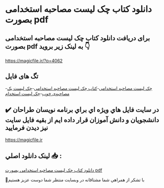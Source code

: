 # دانلود کتاب چک لیست مصاحبه استخدامی بصورت pdf

## برای دریافت دانلود کتاب چک لیست مصاحبه استخدامی بصورت pdf به لینک زیر بروید 👇

https://magicfile.ir/?p=4062

## تگ های فایل

-[چک لیست مصاحبه استخدامی](https://magicfile.ir/product/%d8%af%d8%a7%d9%86%d9%84%d9%88%d8%af-%da%a9%d8%aa%d8%a7%d8%a8%da%86%da%a9-%d9%84%db%8c%d8%b3%d8%aa-%d9%85%d8%b5%d8%a7%d8%ad%d8%a8%d9%87-%d8%a7%d8%b3%d8%aa%d8%ae%d8%af%d8%a7%d9%85%db%8c-%d8%a8%d8%b5%d9%88%d8%b1%d8%aa-pdf/)-[کتاب چک لیست مصاحبه استخدامی](https://magicfile.ir/product/%d8%af%d8%a7%d9%86%d9%84%d9%88%d8%af-%da%a9%d8%aa%d8%a7%d8%a8%da%86%da%a9-%d9%84%db%8c%d8%b3%d8%aa-%d9%85%d8%b5%d8%a7%d8%ad%d8%a8%d9%87-%d8%a7%d8%b3%d8%aa%d8%ae%d8%af%d8%a7%d9%85%db%8c-%d8%a8%d8%b5%d9%88%d8%b1%d8%aa-pdf/)-[چک لیست یک مصاحبه‌ی خوب](https://magicfile.ir/product/%d8%af%d8%a7%d9%86%d9%84%d9%88%d8%af-%da%a9%d8%aa%d8%a7%d8%a8%da%86%da%a9-%d9%84%db%8c%d8%b3%d8%aa-%d9%85%d8%b5%d8%a7%d8%ad%d8%a8%d9%87-%d8%a7%d8%b3%d8%aa%d8%ae%d8%af%d8%a7%d9%85%db%8c-%d8%a8%d8%b5%d9%88%d8%b1%d8%aa-pdf/)-[چک لیست استخدام ](https://magicfile.ir/product/%d8%af%d8%a7%d9%86%d9%84%d9%88%d8%af-%da%a9%d8%aa%d8%a7%d8%a8%da%86%da%a9-%d9%84%db%8c%d8%b3%d8%aa-%d9%85%d8%b5%d8%a7%d8%ad%d8%a8%d9%87-%d8%a7%d8%b3%d8%aa%d8%ae%d8%af%d8%a7%d9%85%db%8c-%d8%a8%d8%b5%d9%88%d8%b1%d8%aa-pdf/)

## ✔️ در سايت فايل هاي ويژه اي براي برنامه نويسان طراحان دانشجويان و دانش آموزان قرار داده ايم از بقيه فايل سايت نيز ديدن فرماييد

https://magicfile.ir


## لينک دانلود اصلي 📥 :

[دانلود کتاب چک لیست مصاحبه استخدامی بصورت pdf](https://magicfile.ir/product/%d8%af%d8%a7%d9%86%d9%84%d9%88%d8%af-%da%a9%d8%aa%d8%a7%d8%a8%da%86%da%a9-%d9%84%db%8c%d8%b3%d8%aa-%d9%85%d8%b5%d8%a7%d8%ad%d8%a8%d9%87-%d8%a7%d8%b3%d8%aa%d8%ae%d8%af%d8%a7%d9%85%db%8c-%d8%a8%d8%b5%d9%88%d8%b1%d8%aa-pdf/) 


🙏با تشکر از همراهي شما مشتاقانه در وبسایت منتظر شما دوست عزیز هستیم

